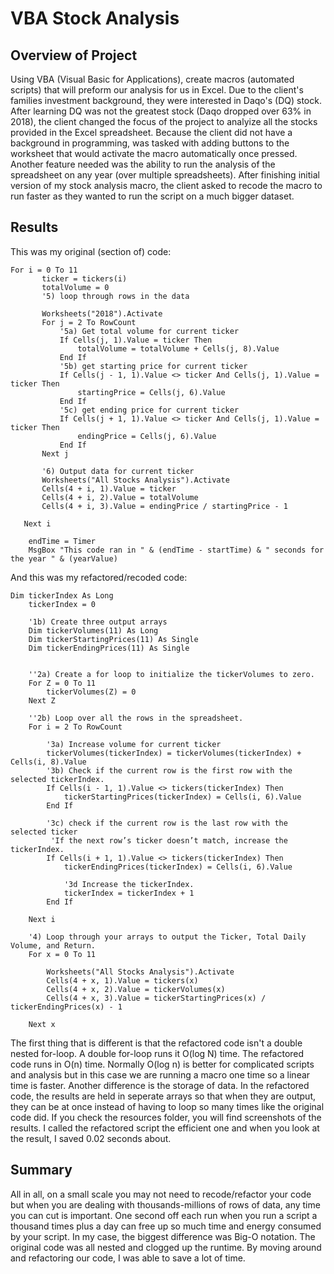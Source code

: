 # VBA Stock Analysis

## Overview of Project

Using VBA (Visual Basic for Applications), create macros (automated scripts) that will preform our analysis for us in Excel. Due to the client's families investment background, they were interested in Daqo's (DQ) stock. After learning DQ was not the greatest stock (Daqo dropped over 63% in 2018), the client changed the focus of the project to analyize all the stocks provided in the Excel spreadsheet. Because the client did not have a background in programming, was tasked with adding buttons to the worksheet that would activate the macro automatically once pressed. Another feature needed was the ability to run the analysis of the spreadsheet on any year (over multiple spreadsheets). After finishing initial version of my stock analysis macro, the client asked to recode the macro to run faster as they wanted to run the script on a much bigger dataset.


## Results

This was my original (section of) code:
```
For i = 0 To 11
       ticker = tickers(i)
       totalVolume = 0
       '5) loop through rows in the data
       
       Worksheets("2018").Activate
       For j = 2 To RowCount
           '5a) Get total volume for current ticker
           If Cells(j, 1).Value = ticker Then
               totalVolume = totalVolume + Cells(j, 8).Value
           End If
           '5b) get starting price for current ticker
           If Cells(j - 1, 1).Value <> ticker And Cells(j, 1).Value = ticker Then
               startingPrice = Cells(j, 6).Value
           End If
           '5c) get ending price for current ticker
           If Cells(j + 1, 1).Value <> ticker And Cells(j, 1).Value = ticker Then
               endingPrice = Cells(j, 6).Value
           End If
       Next j
       
       '6) Output data for current ticker
       Worksheets("All Stocks Analysis").Activate
       Cells(4 + i, 1).Value = ticker
       Cells(4 + i, 2).Value = totalVolume
       Cells(4 + i, 3).Value = endingPrice / startingPrice - 1

   Next i
   
    endTime = Timer
    MsgBox "This code ran in " & (endTime - startTime) & " seconds for the year " & (yearValue)
```

And this was my refactored/recoded code:
```
Dim tickerIndex As Long
    tickerIndex = 0

    '1b) Create three output arrays
    Dim tickerVolumes(11) As Long
    Dim tickerStartingPrices(11) As Single
    Dim tickerEndingPrices(11) As Single
    
    
    ''2a) Create a for loop to initialize the tickerVolumes to zero.
    For Z = 0 To 11
        tickerVolumes(Z) = 0
    Next Z
        
    ''2b) Loop over all the rows in the spreadsheet.
    For i = 2 To RowCount
    
        '3a) Increase volume for current ticker
        tickerVolumes(tickerIndex) = tickerVolumes(tickerIndex) + Cells(i, 8).Value
        '3b) Check if the current row is the first row with the selected tickerIndex.
        If Cells(i - 1, 1).Value <> tickers(tickerIndex) Then
            tickerStartingPrices(tickerIndex) = Cells(i, 6).Value
        End If
        
        '3c) check if the current row is the last row with the selected ticker
         'If the next row’s ticker doesn’t match, increase the tickerIndex.
        If Cells(i + 1, 1).Value <> tickers(tickerIndex) Then
            tickerEndingPrices(tickerIndex) = Cells(i, 6).Value
            
            '3d Increase the tickerIndex.
            tickerIndex = tickerIndex + 1
        End If
    
    Next i
    
    '4) Loop through your arrays to output the Ticker, Total Daily Volume, and Return.
    For x = 0 To 11
        
        Worksheets("All Stocks Analysis").Activate
        Cells(4 + x, 1).Value = tickers(x)
        Cells(4 + x, 2).Value = tickerVolumes(x)
        Cells(4 + x, 3).Value = tickerStartingPrices(x) / tickerEndingPrices(x) - 1
        
    Next x
```

The first thing that is different is that the refactored code isn't a double nested for-loop. A double for-loop runs it O(log N) time. The refactored code runs in O(n) time. Normally O(log n) is better for complicated scripts and analysis but in this case we are running a macro one time so a linear time is faster. Another difference is the storage of data. In the refactored code, the results are held in seperate arrays so that when they are output, they can be at once instead of having to loop so many times like the original code did. If you check the resources folder, you will find screenshots of the results. I called the refactored script the efficient one and when you look at the result, I saved 0.02 seconds about.


## Summary

All in all, on a small scale you may not need to recode/refactor your code but when you are dealing with thousands-millions of rows of data, any time you can cut is important. One second off each run when you run a script a thousand times plus a day can free up so much time and energy consumed by your script. In my case, the biggest difference was Big-O notation. The original code was all nested and clogged up the runtime. By moving around and refactoring our code, I was able to save a lot of time.
